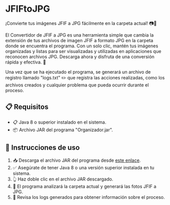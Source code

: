 # JFIFtoJPG
¡Convierte tus imágenes JFIF a JPG fácilmente en la carpeta actual! 📷🔧

El Convertidor de JFIF a JPG es una herramienta simple que cambia la extensión de tus archivos de imagen JFIF a formato JPG en la carpeta donde se encuentra el programa. Con un solo clic, mantén tus imágenes organizadas y listas para ser visualizadas y utilizadas en aplicaciones que reconocen archivos JPG. Descarga ahora y disfruta de una conversión rápida y efectiva. 🚀

Una vez que se ha ejecutado el programa, se generará un archivo de registro llamado "logs.txt" ✏️ que registra las acciones realizadas, como los archivos creados y cualquier problema que pueda ocurrir durante el proceso.


## 📋 Requisitos
- 📋 Java 8 o superior instalado en el sistema.
- 📦 Archivo JAR del programa "Organizador.jar".

## 📝 Instrucciones de uso

1. 📥 Descarga el archivo JAR del programa desde [este enlace](https://github.com/cerotre/JFIFtoJPG/raw/main/JFIFtoJPG.jar).
2. ✅ Asegúrate de tener Java 8 o una versión superior instalada en tu sistema.
3. 👆 Haz doble clic en el archivo JAR descargado.
4. 🔄 El programa analizará la carpeta actual y generará las fotos JFIF a JPG.
5. 📃 Revisa los logs generados para obtener información sobre el proceso.

